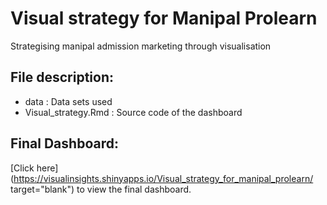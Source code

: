 # Visual strategy for Manipal Prolearn
Strategising manipal admission marketing through visualisation

## File description:
- data : Data sets used
- Visual_strategy.Rmd : Source code of the dashboard

## Final Dashboard:
[Click here](https://visualinsights.shinyapps.io/Visual_strategy_for_manipal_prolearn/ target="blank") to view the final dashboard.
